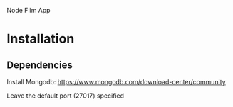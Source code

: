 Node Film App

# Installation

## Dependencies
Install Mongodb:
https://www.mongodb.com/download-center/community

Leave the default port (27017) specified
